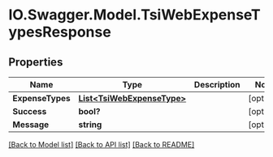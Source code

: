 # IO.Swagger.Model.TsiWebExpenseTypesResponse
## Properties

Name | Type | Description | Notes
------------ | ------------- | ------------- | -------------
**ExpenseTypes** | [**List&lt;TsiWebExpenseType&gt;**](TsiWebExpenseType.md) |  | [optional] 
**Success** | **bool?** |  | [optional] 
**Message** | **string** |  | [optional] 

[[Back to Model list]](../README.md#documentation-for-models) [[Back to API list]](../README.md#documentation-for-api-endpoints) [[Back to README]](../README.md)

